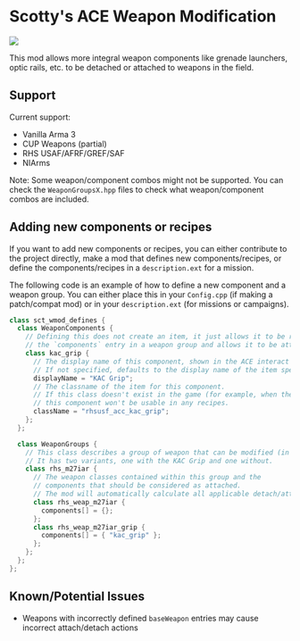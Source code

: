 # Scotty's ACE Weapon Modification

<a href="https://steamcommunity.com/sharedfiles/filedetails/?id=2594641774">
  <img src="https://img.shields.io/endpoint?color=%232a475e%20&url=https%3A%2F%2Fshieldsio-steam-workshop.jross.me%2F2594641774%2Fsubscriptions-text">
</a>

This mod allows more integral weapon components like grenade launchers, optic
rails, etc. to be detached or attached to weapons in the field.

## Support
Current support:
- Vanilla Arma 3
- CUP Weapons (partial)
- RHS USAF/AFRF/GREF/SAF
- NIArms

Note: Some weapon/component combos might not be supported. You can check the
`WeaponGroupsX.hpp` files to check what weapon/component combos are included.

## Adding new components or recipes
If you want to add new components or recipes, you can either contribute to the
project directly, make a mod that defines new components/recipes, or define the
components/recipes in a `description.ext` for a mission.

The following code is an example of how to define a new component and a weapon group.
You can either place this in your `Config.cpp` (if making a patch/compat mod) or
in your `description.ext` (for missions or campaigns).

```cpp
class sct_wmod_defines {
  class WeaponComponents {
    // Defining this does not create an item, it just allows it to be referenced from
    // the `components` entry in a weapon group and allows it to be attached/detached.
    class kac_grip {
      // The display name of this component, shown in the ACE interact menu.
      // If not specified, defaults to the display name of the item specified below.
      displayName = "KAC Grip";
      // The classname of the item for this component.
      // If this class doesn't exist in the game (for example, when the mod isn't loaded)
      // this component won't be usable in any recipes.
      className = "rhsusf_acc_kac_grip";
    };
  };

  class WeaponGroups {
    // This class describes a group of weapon that can be modified (in this case the RHSUSAF M27 IAR).
    // It has two variants, one with the KAC Grip and one without.
    class rhs_m27iar {
      // The weapon classes contained within this group and the
      // components that should be considered as attached.
      // The mod will automatically calculate all applicable detach/attach actions.
      class rhs_weap_m27iar {
        components[] = {};
      };
      class rhs_weap_m27iar_grip {
        components[] = { "kac_grip" };
      };
    };
  };
};
```

## Known/Potential Issues
- Weapons with incorrectly defined `baseWeapon` entries may cause incorrect attach/detach actions
